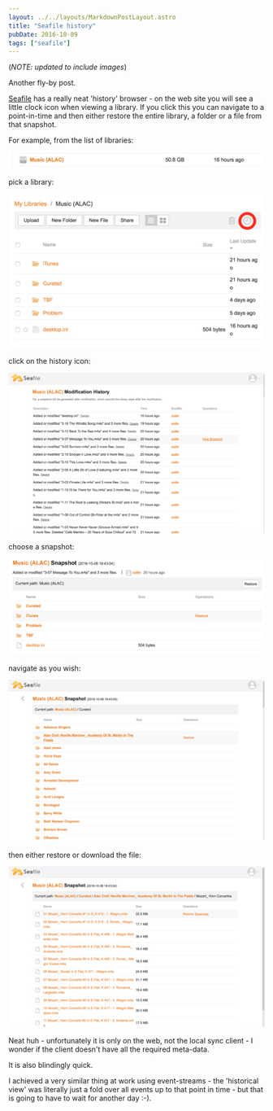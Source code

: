 ```yaml
---
layout: ../../layouts/MarkdownPostLayout.astro
title: "Seafile history"
pubDate: 2016-10-09
tags: ["seafile"]
---
```


(_NOTE: updated to include images_)

Another fly-by post.

[Seafile](https://www.seafile.com/en/home/) has a really neat 'history' browser - on the web site you will see a little clock icon when viewing a library. If you click this you can navigate to a point-in-time and then either restore the entire library, a folder or a file from that snapshot.

For example, from the list of libraries:

![library list](./img/library-list.png)

pick a library:

![a library](./img/in-library.png)

click on the history icon:

![list of snapshots](./img/history-library.png)

choose a snapshot:

![folders in that snapshot](./img/history-folder.png)

navigate as you wish:

![nested folders](./img/history-nested-folder.png)

then either restore or download the file:

![a file](./img/history-file.png)

Neat huh - unfortunately it is only on the web, not the local sync client - I wonder if the client doesn't have all the required meta-data.

It is also blindingly quick.

I achieved a very similar thing at work using event-streams - the 'historical view' was literally just a fold over all events up to that point in time - but that is going to have to wait for another day :-).
